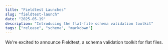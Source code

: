```yaml
---
title: "Fieldtest Launches"
slug: "fieldtest-launch"
date: "2025-05-19"
description: "Introducing the flat-file schema validation toolkit"
tags: ["release", "schema", "markdown"]
---
```


We're excited to announce Fieldtest, a schema validation toolkit for flat files.
